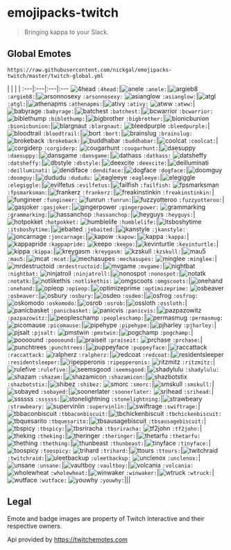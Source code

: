 # emojipacks-twitch
> Bringing kappa to your Slack.

## Global Emotes
`https://raw.githubusercontent.com/nickgal/emojipacks-twitch/master/twitch-global.yml`

 | | | | 
:---|:---|:---|:---
![4head](https://static-cdn.jtvnw.net/emoticons/v1/354/1.0) `:4head:`|![anele](https://static-cdn.jtvnw.net/emoticons/v1/3792/1.0) `:anele:`|![argieb8](https://static-cdn.jtvnw.net/emoticons/v1/51838/1.0) `:argieb8:`|![arsonnosexy](https://static-cdn.jtvnw.net/emoticons/v1/50/1.0) `:arsonnosexy:`
![asianglow](https://static-cdn.jtvnw.net/emoticons/v1/74/1.0) `:asianglow:`|![atgl](https://static-cdn.jtvnw.net/emoticons/v1/9809/1.0) `:atgl:`|![athenapms](https://static-cdn.jtvnw.net/emoticons/v1/32035/1.0) `:athenapms:`|![ativy](https://static-cdn.jtvnw.net/emoticons/v1/9800/1.0) `:ativy:`
![atww](https://static-cdn.jtvnw.net/emoticons/v1/9801/1.0) `:atww:`|![babyrage](https://static-cdn.jtvnw.net/emoticons/v1/22639/1.0) `:babyrage:`|![batchest](https://static-cdn.jtvnw.net/emoticons/v1/1905/1.0) `:batchest:`|![bcwarrior](https://static-cdn.jtvnw.net/emoticons/v1/30/1.0) `:bcwarrior:`
![biblethump](https://static-cdn.jtvnw.net/emoticons/v1/86/1.0) `:biblethump:`|![bigbrother](https://static-cdn.jtvnw.net/emoticons/v1/1904/1.0) `:bigbrother:`|![bionicbunion](https://static-cdn.jtvnw.net/emoticons/v1/24/1.0) `:bionicbunion:`|![blargnaut](https://static-cdn.jtvnw.net/emoticons/v1/38/1.0) `:blargnaut:`
![bleedpurple](https://static-cdn.jtvnw.net/emoticons/v1/62835/1.0) `:bleedpurple:`|![bloodtrail](https://static-cdn.jtvnw.net/emoticons/v1/69/1.0) `:bloodtrail:`|![bort](https://static-cdn.jtvnw.net/emoticons/v1/243/1.0) `:bort:`|![brainslug](https://static-cdn.jtvnw.net/emoticons/v1/881/1.0) `:brainslug:`
![brokeback](https://static-cdn.jtvnw.net/emoticons/v1/4057/1.0) `:brokeback:`|![buddhabar](https://static-cdn.jtvnw.net/emoticons/v1/27602/1.0) `:buddhabar:`|![coolcat](https://static-cdn.jtvnw.net/emoticons/v1/58127/1.0) `:coolcat:`|![corgiderp](https://static-cdn.jtvnw.net/emoticons/v1/49106/1.0) `:corgiderp:`
![cougarhunt](https://static-cdn.jtvnw.net/emoticons/v1/21/1.0) `:cougarhunt:`|![daesuppy](https://static-cdn.jtvnw.net/emoticons/v1/973/1.0) `:daesuppy:`|![dansgame](https://static-cdn.jtvnw.net/emoticons/v1/33/1.0) `:dansgame:`|![dathass](https://static-cdn.jtvnw.net/emoticons/v1/20225/1.0) `:dathass:`
![datsheffy](https://static-cdn.jtvnw.net/emoticons/v1/170/1.0) `:datsheffy:`|![dbstyle](https://static-cdn.jtvnw.net/emoticons/v1/73/1.0) `:dbstyle:`|![deexcite](https://static-cdn.jtvnw.net/emoticons/v1/46249/1.0) `:deexcite:`|![deilluminati](https://static-cdn.jtvnw.net/emoticons/v1/46248/1.0) `:deilluminati:`
![dendiface](https://static-cdn.jtvnw.net/emoticons/v1/58135/1.0) `:dendiface:`|![dogface](https://static-cdn.jtvnw.net/emoticons/v1/1903/1.0) `:dogface:`|![doomguy](https://static-cdn.jtvnw.net/emoticons/v1/54089/1.0) `:doomguy:`|![dududu](https://static-cdn.jtvnw.net/emoticons/v1/62834/1.0) `:dududu:`
![eagleeye](https://static-cdn.jtvnw.net/emoticons/v1/20/1.0) `:eagleeye:`|![elegiggle](https://static-cdn.jtvnw.net/emoticons/v1/4339/1.0) `:elegiggle:`|![evilfetus](https://static-cdn.jtvnw.net/emoticons/v1/72/1.0) `:evilfetus:`|![failfish](https://static-cdn.jtvnw.net/emoticons/v1/360/1.0) `:failfish:`
![fpsmarksman](https://static-cdn.jtvnw.net/emoticons/v1/42/1.0) `:fpsmarksman:`|![frankerz](https://static-cdn.jtvnw.net/emoticons/v1/65/1.0) `:frankerz:`|![freakinstinkin](https://static-cdn.jtvnw.net/emoticons/v1/39/1.0) `:freakinstinkin:`|![fungineer](https://static-cdn.jtvnw.net/emoticons/v1/244/1.0) `:fungineer:`
![funrun](https://static-cdn.jtvnw.net/emoticons/v1/48/1.0) `:funrun:`|![fuzzyotteroo](https://static-cdn.jtvnw.net/emoticons/v1/168/1.0) `:fuzzyotteroo:`|![gasjoker](https://static-cdn.jtvnw.net/emoticons/v1/9802/1.0) `:gasjoker:`|![gingerpower](https://static-cdn.jtvnw.net/emoticons/v1/32/1.0) `:gingerpower:`
![grammarking](https://static-cdn.jtvnw.net/emoticons/v1/3632/1.0) `:grammarking:`|![hassanchop](https://static-cdn.jtvnw.net/emoticons/v1/68/1.0) `:hassanchop:`|![heyguys](https://static-cdn.jtvnw.net/emoticons/v1/30259/1.0) `:heyguys:`|![hotpokket](https://static-cdn.jtvnw.net/emoticons/v1/357/1.0) `:hotpokket:`
![humblelife](https://static-cdn.jtvnw.net/emoticons/v1/46881/1.0) `:humblelife:`|![itsboshytime](https://static-cdn.jtvnw.net/emoticons/v1/169/1.0) `:itsboshytime:`|![jebaited](https://static-cdn.jtvnw.net/emoticons/v1/90/1.0) `:jebaited:`|![jkanstyle](https://static-cdn.jtvnw.net/emoticons/v1/15/1.0) `:jkanstyle:`
![joncarnage](https://static-cdn.jtvnw.net/emoticons/v1/26/1.0) `:joncarnage:`|![kapow](https://static-cdn.jtvnw.net/emoticons/v1/9803/1.0) `:kapow:`|![kappa](https://static-cdn.jtvnw.net/emoticons/v1/25/1.0) `:kappa:`|![kappapride](https://static-cdn.jtvnw.net/emoticons/v1/55338/1.0) `:kappapride:`
![keepo](https://static-cdn.jtvnw.net/emoticons/v1/1902/1.0) `:keepo:`|![kevinturtle](https://static-cdn.jtvnw.net/emoticons/v1/40/1.0) `:kevinturtle:`|![kippa](https://static-cdn.jtvnw.net/emoticons/v1/1901/1.0) `:kippa:`|![kreygasm](https://static-cdn.jtvnw.net/emoticons/v1/41/1.0) `:kreygasm:`
![kzskull](https://static-cdn.jtvnw.net/emoticons/v1/5253/1.0) `:kzskull:`|![mau5](https://static-cdn.jtvnw.net/emoticons/v1/30134/1.0) `:mau5:`|![mcat](https://static-cdn.jtvnw.net/emoticons/v1/35063/1.0) `:mcat:`|![mechasupes](https://static-cdn.jtvnw.net/emoticons/v1/9804/1.0) `:mechasupes:`
![minglee](https://static-cdn.jtvnw.net/emoticons/v1/68856/1.0) `:minglee:`|![mrdestructoid](https://static-cdn.jtvnw.net/emoticons/v1/28/1.0) `:mrdestructoid:`|![mvgame](https://static-cdn.jtvnw.net/emoticons/v1/29/1.0) `:mvgame:`|![nightbat](https://static-cdn.jtvnw.net/emoticons/v1/9805/1.0) `:nightbat:`
![ninjatroll](https://static-cdn.jtvnw.net/emoticons/v1/45/1.0) `:ninjatroll:`|![nonospot](https://static-cdn.jtvnw.net/emoticons/v1/44/1.0) `:nonospot:`|![notatk](https://static-cdn.jtvnw.net/emoticons/v1/34875/1.0) `:notatk:`|![notlikethis](https://static-cdn.jtvnw.net/emoticons/v1/58765/1.0) `:notlikethis:`
![omgscoots](https://static-cdn.jtvnw.net/emoticons/v1/91/1.0) `:omgscoots:`|![onehand](https://static-cdn.jtvnw.net/emoticons/v1/66/1.0) `:onehand:`|![opieop](https://static-cdn.jtvnw.net/emoticons/v1/356/1.0) `:opieop:`|![optimizeprime](https://static-cdn.jtvnw.net/emoticons/v1/16/1.0) `:optimizeprime:`
![osbeaver](https://static-cdn.jtvnw.net/emoticons/v1/47005/1.0) `:osbeaver:`|![osbury](https://static-cdn.jtvnw.net/emoticons/v1/47420/1.0) `:osbury:`|![osdeo](https://static-cdn.jtvnw.net/emoticons/v1/47007/1.0) `:osdeo:`|![osfrog](https://static-cdn.jtvnw.net/emoticons/v1/47008/1.0) `:osfrog:`
![oskomodo](https://static-cdn.jtvnw.net/emoticons/v1/47010/1.0) `:oskomodo:`|![osrob](https://static-cdn.jtvnw.net/emoticons/v1/47302/1.0) `:osrob:`|![ossloth](https://static-cdn.jtvnw.net/emoticons/v1/47011/1.0) `:ossloth:`|![panicbasket](https://static-cdn.jtvnw.net/emoticons/v1/22998/1.0) `:panicbasket:`
![panicvis](https://static-cdn.jtvnw.net/emoticons/v1/3668/1.0) `:panicvis:`|![pazpazowitz](https://static-cdn.jtvnw.net/emoticons/v1/19/1.0) `:pazpazowitz:`|![peopleschamp](https://static-cdn.jtvnw.net/emoticons/v1/3412/1.0) `:peopleschamp:`|![permasmug](https://static-cdn.jtvnw.net/emoticons/v1/27509/1.0) `:permasmug:`
![picomause](https://static-cdn.jtvnw.net/emoticons/v1/27/1.0) `:picomause:`|![pipehype](https://static-cdn.jtvnw.net/emoticons/v1/4240/1.0) `:pipehype:`|![pjharley](https://static-cdn.jtvnw.net/emoticons/v1/9808/1.0) `:pjharley:`|![pjsalt](https://static-cdn.jtvnw.net/emoticons/v1/36/1.0) `:pjsalt:`
![pmstwin](https://static-cdn.jtvnw.net/emoticons/v1/92/1.0) `:pmstwin:`|![pogchamp](https://static-cdn.jtvnw.net/emoticons/v1/88/1.0) `:pogchamp:`|![poooound](https://static-cdn.jtvnw.net/emoticons/v1/358/1.0) `:poooound:`|![praiseit](https://static-cdn.jtvnw.net/emoticons/v1/38586/1.0) `:praiseit:`
![prchase](https://static-cdn.jtvnw.net/emoticons/v1/28328/1.0) `:prchase:`|![punchtrees](https://static-cdn.jtvnw.net/emoticons/v1/47/1.0) `:punchtrees:`|![puppeyface](https://static-cdn.jtvnw.net/emoticons/v1/58136/1.0) `:puppeyface:`|![raccattack](https://static-cdn.jtvnw.net/emoticons/v1/27679/1.0) `:raccattack:`
![ralpherz](https://static-cdn.jtvnw.net/emoticons/v1/1900/1.0) `:ralpherz:`|![redcoat](https://static-cdn.jtvnw.net/emoticons/v1/22/1.0) `:redcoat:`|![residentsleeper](https://static-cdn.jtvnw.net/emoticons/v1/245/1.0) `:residentsleeper:`|![ripepperonis](https://static-cdn.jtvnw.net/emoticons/v1/62833/1.0) `:ripepperonis:`
![ritzmitz](https://static-cdn.jtvnw.net/emoticons/v1/4338/1.0) `:ritzmitz:`|![rulefive](https://static-cdn.jtvnw.net/emoticons/v1/361/1.0) `:rulefive:`|![seemsgood](https://static-cdn.jtvnw.net/emoticons/v1/64138/1.0) `:seemsgood:`|![shadylulu](https://static-cdn.jtvnw.net/emoticons/v1/52492/1.0) `:shadylulu:`
![shazam](https://static-cdn.jtvnw.net/emoticons/v1/9807/1.0) `:shazam:`|![shazamicon](https://static-cdn.jtvnw.net/emoticons/v1/9806/1.0) `:shazamicon:`|![shazbotstix](https://static-cdn.jtvnw.net/emoticons/v1/87/1.0) `:shazbotstix:`|![shibez](https://static-cdn.jtvnw.net/emoticons/v1/27903/1.0) `:shibez:`
![smorc](https://static-cdn.jtvnw.net/emoticons/v1/52/1.0) `:smorc:`|![smskull](https://static-cdn.jtvnw.net/emoticons/v1/51/1.0) `:smskull:`|![sobayed](https://static-cdn.jtvnw.net/emoticons/v1/1906/1.0) `:sobayed:`|![soonerlater](https://static-cdn.jtvnw.net/emoticons/v1/355/1.0) `:soonerlater:`
![srihead](https://static-cdn.jtvnw.net/emoticons/v1/14706/1.0) `:srihead:`|![ssssss](https://static-cdn.jtvnw.net/emoticons/v1/46/1.0) `:ssssss:`|![stonelightning](https://static-cdn.jtvnw.net/emoticons/v1/17/1.0) `:stonelightning:`|![strawbeary](https://static-cdn.jtvnw.net/emoticons/v1/37/1.0) `:strawbeary:`
![supervinlin](https://static-cdn.jtvnw.net/emoticons/v1/31/1.0) `:supervinlin:`|![swiftrage](https://static-cdn.jtvnw.net/emoticons/v1/34/1.0) `:swiftrage:`|![tbbaconbiscuit](https://static-cdn.jtvnw.net/emoticons/v1/44499/1.0) `:tbbaconbiscuit:`|![tbchickenbiscuit](https://static-cdn.jtvnw.net/emoticons/v1/56879/1.0) `:tbchickenbiscuit:`
![tbquesarito](https://static-cdn.jtvnw.net/emoticons/v1/56883/1.0) `:tbquesarito:`|![tbsausagebiscuit](https://static-cdn.jtvnw.net/emoticons/v1/56881/1.0) `:tbsausagebiscuit:`|![tbspicy](https://static-cdn.jtvnw.net/emoticons/v1/56882/1.0) `:tbspicy:`|![tbsriracha](https://static-cdn.jtvnw.net/emoticons/v1/56880/1.0) `:tbsriracha:`
![tf2john](https://static-cdn.jtvnw.net/emoticons/v1/1899/1.0) `:tf2john:`|![theking](https://static-cdn.jtvnw.net/emoticons/v1/50901/1.0) `:theking:`|![theringer](https://static-cdn.jtvnw.net/emoticons/v1/18/1.0) `:theringer:`|![thetarfu](https://static-cdn.jtvnw.net/emoticons/v1/70/1.0) `:thetarfu:`
![thething](https://static-cdn.jtvnw.net/emoticons/v1/7427/1.0) `:thething:`|![thunbeast](https://static-cdn.jtvnw.net/emoticons/v1/1898/1.0) `:thunbeast:`|![tinyface](https://static-cdn.jtvnw.net/emoticons/v1/67/1.0) `:tinyface:`|![toospicy](https://static-cdn.jtvnw.net/emoticons/v1/359/1.0) `:toospicy:`
![trihard](https://static-cdn.jtvnw.net/emoticons/v1/171/1.0) `:trihard:`|![ttours](https://static-cdn.jtvnw.net/emoticons/v1/38436/1.0) `:ttours:`|![twitchraid](https://static-cdn.jtvnw.net/emoticons/v1/62836/1.0) `:twitchraid:`|![uleetbackup](https://static-cdn.jtvnw.net/emoticons/v1/49/1.0) `:uleetbackup:`
![unclenox](https://static-cdn.jtvnw.net/emoticons/v1/3666/1.0) `:unclenox:`|![unsane](https://static-cdn.jtvnw.net/emoticons/v1/71/1.0) `:unsane:`|![vaultboy](https://static-cdn.jtvnw.net/emoticons/v1/54090/1.0) `:vaultboy:`|![volcania](https://static-cdn.jtvnw.net/emoticons/v1/166/1.0) `:volcania:`
![wholewheat](https://static-cdn.jtvnw.net/emoticons/v1/1896/1.0) `:wholewheat:`|![winwaker](https://static-cdn.jtvnw.net/emoticons/v1/167/1.0) `:winwaker:`|![wtruck](https://static-cdn.jtvnw.net/emoticons/v1/1897/1.0) `:wtruck:`|![wutface](https://static-cdn.jtvnw.net/emoticons/v1/28087/1.0) `:wutface:`
![youwhy](https://static-cdn.jtvnw.net/emoticons/v1/4337/1.0) `:youwhy:`|||

## Legal
Emote and badge images are property of Twitch Interactive and their respective owners.

Api provided by https://twitchemotes.com
